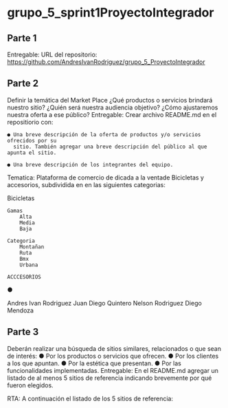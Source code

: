 # grupo_5_sprint1ProyectoIntegrador

## Parte 1
Entregable: URL del repositorio: 
https://github.com/AndresIvanRodriguez/grupo_5_ProyectoIntegrador

## Parte 2
Definir la temática del Market Place
¿Qué productos o servicios brindará nuestro sitio? ¿Quién será nuestra audiencia
objetivo? ¿Cómo ajustaremos nuestra oferta a ese público?
Entregable: Crear archivo README.md en el repositiorio con:

    ● Una breve descripción de la oferta de productos y/o servicios ofrecidos por su
      sitio. También agregar una breve descripción del público al que apunta el sitio.
      
    ● Una breve descripción de los integrantes del equipo.


Tematica: Plataforma de comercio de dicada a la ventade Bicicletas y accesorios, subdividida en 
en las siguientes categorias: 

Bicicletas 

    Gamas 
        Alta 
        Media
        Baja
    
    Categoria
        Montañan 
        Ruta
        Bmx
        Urbana

    ACCCESORIOS 

    
● 

Andres Ivan Rodriguez
Juan Diego Quintero
Nelson Rodriguez
Diego Mendoza


## Parte 3 
Deberán realizar una búsqueda de sitios similares, relacionados o que sean de interés: ● Por los productos o servicios que ofrecen. ● Por los clientes a los que apuntan. ● Por la estética que presentan. ● Por las funcionalidades implementadas. Entregable: En el README.md agregar un listado de al menos 5 sitios de referencia indicando brevemente por qué fueron elegidos.

RTA: A continuación el listado de los 5 sitios de referencia:
